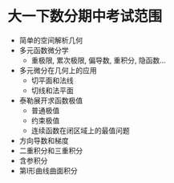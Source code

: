 # 大一下数分期中考试范围

* 简单的空间解析几何
* 多元函数微分学 
  * 重极限, 累次极限, 偏导数, 重积分, 隐函数...
* 多元微分在几何上的应用 
  * 切平面和法线
  * 切线和法平面
* 泰勒展开求函数极值
  * 普通极值
  * 约束极值
  * 连续函数在闭区域上的最值问题
* 方向导数和梯度
* 二重积分和三重积分
* 含参积分
* 第Ⅰ形曲线曲面积分